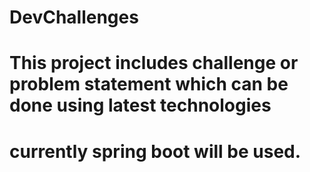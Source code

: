 # DevChallenges
# This project includes challenge or problem statement which can be done using latest technologies
# currently spring boot will be used.

